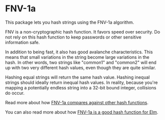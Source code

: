 # FNV-1a

This package lets you hash strings using the FNV-1a algorithm.

FNV is a non-cryptographic hash function. It favors speed over security. Do not rely on this hash function to keep passwords or other sensitive information safe.

In addition to being fast, it also has good avalanche characteristics. This means that small variations in the string become large variations in the hash. In other words, two strings like "common1" and "common2" will end up with two very different hash values, even though they are quite similar.

Hashing equal strings will return the same hash value. Hashing inequal strings should ideally return inequal hash values. In reality, because you're mapping a potentially endless string into a 32-bit bound integer, collisions do occur.

Read more about how [FNV-1a compares against other hash functions](https://softwareengineering.stackexchange.com/questions/49550/which-hashing-algorithm-is-best-for-uniqueness-and-speed/145633#145633).

You can also read more about how [FNV-1a is a good hash function for Elm](https://github.com/robinheghan/fnv1a/blob/main/docs/why_fnv_is_great_for_elm.md).
